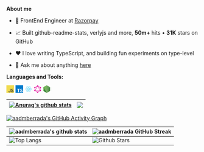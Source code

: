 

**About me**

- 💼 FrontEnd Engineer at [Razorpay](http://razorpay.com/)

- 📈 Built github-readme-stats, verlyjs and more, **50m+** hits • **31K** stars on GitHub

- ❤️ I love writing TypeScript, and building fun experiments on type-level

- 💬 Ask me about anything [here](https://github.com/aadmberrada/aadmberrada/issues)



**Languages and Tools:**  

<code><img height="20" src="https://raw.githubusercontent.com/github/explore/80688e429a7d4ef2fca1e82350fe8e3517d3494d/topics/javascript/javascript.png"></code>
<code><img height="20" src="https://raw.githubusercontent.com/github/explore/80688e429a7d4ef2fca1e82350fe8e3517d3494d/topics/typescript/typescript.png"></code>
<code><img height="20" src="https://raw.githubusercontent.com/github/explore/80688e429a7d4ef2fca1e82350fe8e3517d3494d/topics/react/react.png"></code>
<code><img height="20" src="https://raw.githubusercontent.com/github/explore/5c058a388828bb5fde0bcafd4bc867b5bb3f26f3/topics/graphql/graphql.png"></code>
<code><img height="20" src="https://raw.githubusercontent.com/github/explore/80688e429a7d4ef2fca1e82350fe8e3517d3494d/topics/nodejs/nodejs.png"></code>    


| <a href="https://github.com/aadmberrada/github-readme-stats"><img align="center" src="https://github-readme-stats.vercel.app/api?username=aadmberrada&show_icons=true&include_all_commits=true&theme=tokyonight&hide_border=true" alt="Anurag's github stats" /></a> | <a href="https://github.com/aadmberrada/github-readme-stats"><img align="center" src="https://github-readme-stats.vercel.app/api/top-langs/?username=aadmberrada&layout=compact&theme=tokyonight&hide_border=true" /></a> |
| ------------- | ------------- |

[![aadmberrada's GitHub Activity Graph](https://activity-graph.herokuapp.com/graph?username=aadmberrada&theme=tokyonight)](https://git.io/praveenscience)

| ![aadmberrada's github stats](https://github-readme-stats.vercel.app/api?username=aadmberrada&show_icons=true&theme=tokyonight) | ![aadmberrada GitHub Streak](https://github-readme-streak-stats.herokuapp.com/?user=aadmberrada&theme=tokyonight) |
|---|----|
| ![Top Langs](https://github-readme-stats.vercel.app/api/top-langs/?username=aadmberrada&theme=tokyonight) | ![Github Stars](https://github-readme-stats.vercel.app/api?username=aadmberrada&show_icons=true&locale=en&count_private=true&hide_rank=true&custom_title=My%20GitHub%20Stats&disable_animations=true&theme=tokyonight) 




